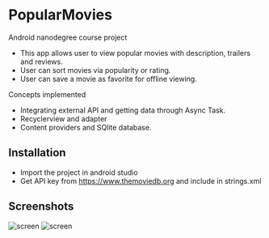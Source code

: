 # PopularMovies
Android nanodegree course project

- This app allows user to view popular movies with description, trailers and reviews.
- User can sort movies via popularity or rating.
- User can save a movie as favorite for offline viewing.

Concepts implemented
- Integrating external API and getting data through Async Task.
- Recyclerview and adapter
- Content providers and SQlite database.

## Installation
- Import the project in android studio
- Get API key from https://www.themoviedb.org and include in strings.xml

## Screenshots
![screen](../master/pics/img1.jpg)
![screen](../master/pics/img2.jpg)

